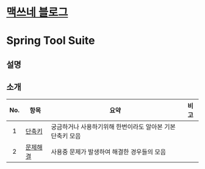 <style type="text/css">
  @import url("/css/style-header.css");
</style>

# [맥쓰네 블로그](/ "https://home-max.github.io")

# Spring Tool Suite
## 설명
<!-- TODO
Microsoft 사에서 만든 개발 도구로 매우 많은 플러그인과 기능을 지원하는 IDE 도구입니다.
-->

## 소개
<!-- TODO
Visual Studio Code 를 사용하며 유용하게 사용하는 단축키, 문제 발생시 해결 방법 등을 다루는 페이지입니다.
-->


| No. | 항목 | 요약 | 비고 |
| :---: | --- | --- | --- |
| 1 | [단축키](./shortcuts "https://home-max.github.io/software_tools/spring_tool_suite/shortcuts") | 궁금하거나 사용하기위해 한번이라도 알아본 기본 단축키 모음 | |
| 2 | [문제해결](./trouble_shooting "https://home-max.github.io/software_tools/spring_tool_suite/trouble_shooting") | 사용중 문제가 발생하여 해결한 경우들의 모음 | |